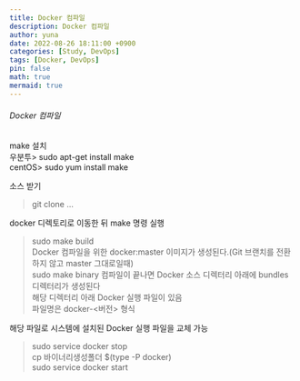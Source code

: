 ```yaml
---
title: Docker 컴파일
description: Docker 컴파일
author: yuna
date: 2022-08-26 18:11:00 +0900
categories: [Study, DevOps]
tags: [Docker, DevOps]
pin: false
math: true
mermaid: true
---
```


###### Docker 컴파일
make 설치  
우분투> sudo apt-get install make  
centOS> sudo yum install make  

소스 받기  
> git clone ...  

docker 디렉토리로 이동한 뒤 make 명령 실행  
> sudo make build  
Docker 컴파일을 위한 docker:master 이미지가 생성된다.(Git 브랜치를 전환하지 않고 master 그대로일때)  
> sudo make binary
컴파일이 끝나면 Docker 소스 디렉터리 아래에 bundles 디렉터리가 생성된다  
해당 디렉터리 아래 Docker 실행 파일이 있음  
파일명은 docker-<버전> 형식  

해당 파일로 시스템에 설치된 Docker 실행 파일을 교체 가능  
> sudo service docker stop  
> cp 바이너리생성폴더 $(type -P docker)  
> sudo service docker start  